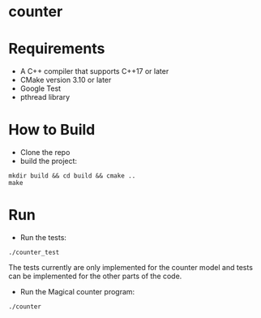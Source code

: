 # counter

# Requirements
* A C++ compiler that supports C++17 or later
* CMake version 3.10 or later
* Google Test
* pthread library

# How to Build
* Clone the repo
* build the project:
```
mkdir build && cd build && cmake ..
make
```

# Run
* Run the tests:
```
./counter_test
```
The tests currently are only implemented for the counter model
and tests can be implemented for the other parts of the code.

* Run the Magical counter program:
```
./counter
```
